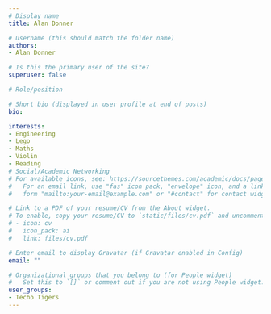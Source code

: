```yaml
---
# Display name
title: Alan Donner

# Username (this should match the folder name)
authors:
- Alan Donner

# Is this the primary user of the site?
superuser: false

# Role/position

# Short bio (displayed in user profile at end of posts)
bio:

interests:
- Engineering
- Lego
- Maths
- Violin
- Reading
# Social/Academic Networking
# For available icons, see: https://sourcethemes.com/academic/docs/page-builder/#icons
#   For an email link, use "fas" icon pack, "envelope" icon, and a link in the
#   form "mailto:your-email@example.com" or "#contact" for contact widget.

# Link to a PDF of your resume/CV from the About widget.
# To enable, copy your resume/CV to `static/files/cv.pdf` and uncomment the lines below.
# - icon: cv
#   icon_pack: ai
#   link: files/cv.pdf

# Enter email to display Gravatar (if Gravatar enabled in Config)
email: ""

# Organizational groups that you belong to (for People widget)
#   Set this to `[]` or comment out if you are not using People widget.
user_groups:
- Techo Tigers
---
```

